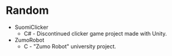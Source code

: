 # Random

* SuomiClicker
  * C# - Discontinued clicker game project made with Unity.
* ZumoRobot
  * C - "Zumo Robot" university project.
